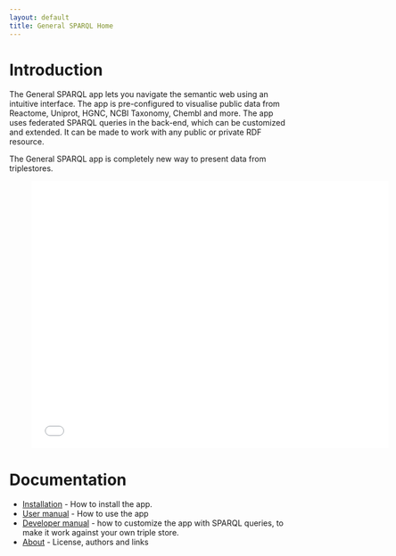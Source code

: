 ```yaml
---
layout: default
title: General SPARQL Home
---
```


# Introduction

The General SPARQL app lets you navigate the semantic web using an intuitive interface. The app is pre-configured to visualise public data from Reactome, Uniprot, HGNC, NCBI Taxonomy, Chembl and more. The app uses federated SPARQL queries in the back-end, which can be customized and extended. It can be made to work with any public or private RDF resource. 

The General SPARQL app is completely new way to present data from triplestores.

<div class="video">
    <figure>
        <iframe width="640" height="480" src="//www.youtube.com/embed/ZSXtlrwnVss?rel=0" frameborder="0" allowfullscreen="1"> </iframe>
    </figure>
</div>


# Documentation

* [Installation](install.html) - How to install the app.
* [User manual](usermanual.html) - How to use the app
* [Developer manual](developermanual.html) - how to customize the app with SPARQL queries, to make it work against your own triple store.
* [About](about.html) - License, authors and links



